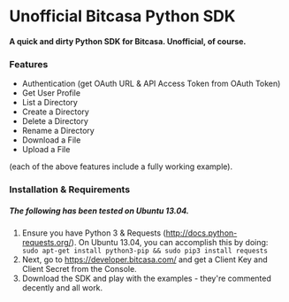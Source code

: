 # Unofficial Bitcasa Python SDK

#### A quick and dirty Python SDK for Bitcasa. Unofficial, of course.

### Features
* Authentication (get OAuth URL & API Access Token from OAuth Token)
* Get User Profile
* List a Directory
* Create a Directory
* Delete a Directory
* Rename a Directory
* Download a File
* Upload a File

(each of the above features include a fully working example).

### Installation & Requirements
##### The following has been tested on Ubuntu 13.04.
1. Ensure you have Python 3 & Requests (http://docs.python-requests.org/). On Ubuntu 13.04, you can accomplish this by doing:
	``` sudo apt-get install python3-pip && sudo pip3 install requests```
2. Next, go to https://developer.bitcasa.com/ and get a Client Key and Client Secret from the Console.
3. Download the SDK and play with the examples - they're commented decently and all work.

